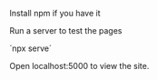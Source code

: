 Install npm if you have it

Run a server to test the pages

´npx serve´
    
Open localhost:5000 to view the site.
